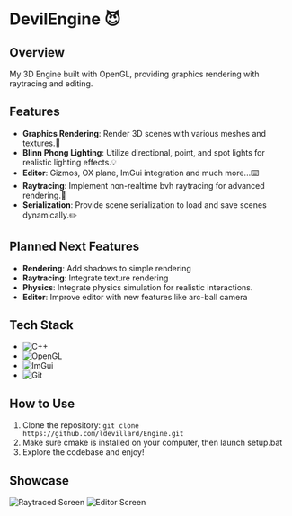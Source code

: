 # DevilEngine 😈

## Overview

My 3D Engine built with OpenGL, providing graphics rendering with raytracing and editing.

## Features

- **Graphics Rendering**: Render 3D scenes with various meshes and textures.👾
- **Blinn Phong Lighting**: Utilize directional, point, and spot lights for realistic lighting effects.💡
- **Editor**: Gizmos, OX plane, ImGui integration and much more...⌨️
- **Raytracing**: Implement non-realtime bvh raytracing for advanced rendering.🌟
- **Serialization**: Provide scene serialization to load and save scenes dynamically.✏️

## Planned Next Features
- **Rendering**: Add shadows to simple rendering
- **Raytracing**: Integrate texture rendering
- **Physics**: Integrate physics simulation for realistic interactions.
- **Editor**: Improve editor with new features like arc-ball camera

## Tech Stack

- ![C++](https://img.shields.io/badge/C%2B%2B-00599C?style=style=flat&logo=c%2B%2B&logoColor=white)
- ![OpenGL](https://img.shields.io/badge/OpenGL-5586A4?style=style=flat&logo=opengl&logoColor=white)
- ![ImGui](https://img.shields.io/badge/ImGui-4B0082?style=style=flat&logo=imgui&logoColor=white)
- ![Git](https://img.shields.io/badge/GIT-E44C30?style=flat&logo=git&logoColor=white)

## How to Use

1. Clone the repository: `git clone https://github.com/ldevillard/Engine.git`
2. Make sure cmake is installed on your computer, then launch setup.bat
4. Explore the codebase and enjoy!

## Showcase

![Raytraced Screen](https://github.com/ldevillard/Engine/blob/main/Thumbnails/Screenshot%202024-07-01%20205025.png)
![Editor Screen](https://github.com/ldevillard/Engine/blob/main/Thumbnails/Screenshot%202024-03-29%20185441.png)

